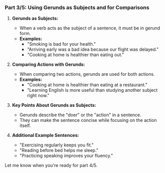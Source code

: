 ### Part 3/5: Using Gerunds as Subjects and for Comparisons

1. **Gerunds as Subjects:**
    
    - When a verb acts as the subject of a sentence, it must be in gerund form.
    - **Examples:**
        - "Smoking is bad for your health."
        - "Arriving early was a bad idea because our flight was delayed."
        - "Cooking at home is healthier than eating out."
2. **Comparing Actions with Gerunds:**
    
    - When comparing two actions, gerunds are used for both actions.
    - **Examples:**
        - "Cooking at home is healthier than eating at a restaurant."
        - "Learning English is more useful than studying another subject right now."
3. **Key Points About Gerunds as Subjects:**
    
    - Gerunds describe the "doer" or the "action" in a sentence.
    - They can make the sentence concise while focusing on the action itself.
4. **Additional Example Sentences:**
    
    - "Exercising regularly keeps you fit."
    - "Reading before bed helps me sleep."
    - "Practicing speaking improves your fluency."

Let me know when you're ready for part 4/5.